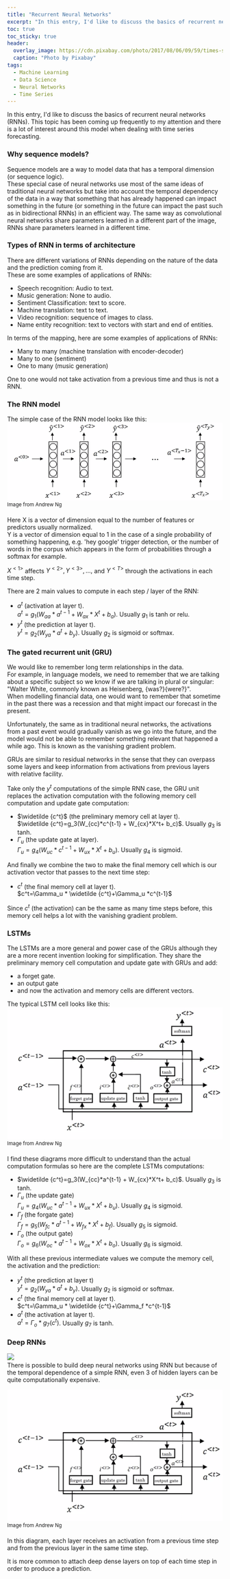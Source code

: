 ```yaml
---
title: "Recurrent Neural Networks"
excerpt: "In this entry, I'd like to discuss the basics of recurrent neural networks (RNNs)"
toc: true
toc_sticky: true
header:
  overlay_image: https://cdn.pixabay.com/photo/2017/08/06/09/59/times-square-2590853_1280.jpg
  caption: "Photo by Pixabay"
tags: 
  - Machine Learning 
  - Data Science 
  - Neural Networks
  - Time Series
---
```


In this entry, I'd like to discuss the basics of recurrent neural networks (RNNs). This topic has been coming up frequently to my attention and there is a lot of interest around this model when dealing with time series forecasting. 

### Why sequence models?
Sequence models are a way to model data that has a temporal dimension (or sequence logic).  
These special case of neural networks use most of the same ideas of traditional neural networks but take into account the temporal dependency of the data in a way that something that has already happened can impact something in the future (or something in the future can impact the past such as in bidirectional RNNs) in an efficient way.
The same way as convolutional neural networks share parameters learned in a different part of the image, RNNs share parameters learned in a different time.

### Types of RNN in terms of architecture
There are different variations of RNNs depending on the nature of the data and the prediction coming from it.   
These are some examples of applications of RNNs:
- Speech recognition: Audio to text.
- Music generation: None to audio.
- Sentiment Classification: text to score. 
- Machine translation: text to text.
- Video recognition: sequence of images to class. 
- Name entity recognition: text to vectors with start and end of entities. 

In terms of the mapping, here are some examples of applications of RNNs:  
- Many to many (machine translation with encoder-decoder)
- Many to one (sentiment)
- One to many (music generation)

One to one would not take activation from a previous time and thus is not a RNN.  

### The RNN model
The simple case of the RNN model looks like this:  
![](assets/postsImages/rnn_extended.PNG "RNN")
<sup>Image from Andrew Ng</sup>

Here X is a vector of dimension equal to the number of features or predictors usually normalized.  
Y is a vector of dimension equal to 1 in the case of a single probability of something happening, e.g. 'hey google' trigger detection, or the number of words in the corpus which appears in the form of probabilities through a softmax for example. 

$X^{<1>}$ affects $Y^{<2>}, Y^{<3>}, ...,$ and $Y^{<T>}$ through the activations in each time step. 

There are 2 main values to compute in each step / layer of the RNN:
- $a^t$ (activation at layer t).  
$a^t=g_1(W_{aa}*a^{t-1}+ W_{ax}*X^t+ b_a)$. Usually $g_1$ is tanh or relu.
- $y^t$ (the prediction at layer t).  
$y^t=g_2(W_{ya}*a^t + b_y)$. Usually $g_2$ is sigmoid or softmax.

### The gated recurrent unit (GRU)
We would like to remember long term relationships in the data.  
For example, in language models, we need to remember that we are talking about a specific subject so we know if we are talking in plural or singular: 
"Walter White, commonly known as Heisenberg, {was?}{were?}".  
When modelling financial data, one would want to remember that sometime in the past there was a recession and that might impact our forecast in the present. 

Unfortunately, the same as in traditional neural networks, the activations from a past event would gradually vanish as we go into the future, and the model would not be able to remember something relevant that happened a while ago. This is known as the vanishing gradient problem.

GRUs are similar to residual networks in the sense that they can overpass some layers and keep information from activations from previous layers with relative facility. 

Take only the $y^t$ computations of the simple RNN case, the GRU unit replaces the activation computation with the following memory cell computation and update gate computation:

- $\widetilde {c^t}$ (the preliminary memory cell at layer t).  
$\widetilde {c^t}=g_3(W_{cc}*c^{t-1} + W_{cx}*X^t+ b_c)$. Usually $g_3$ is tanh.
- $\Gamma_u$ (the update gate at layer).  
$\Gamma_u=g_4(W_{uc}*c^{t-1} + W_{ux}*X^t+ b_u)$. Usually $g_4$ is sigmoid.

And finally we combine the two to make the final memory cell which is our activation vector that passes to the next time step:
- $c^t$ (the final memory cell at layer t).  
$c^t=\Gamma_u * \widetilde {c^t}+\Gamma_u *c^{t-1}$

Since $c^t$ (the activation) can be the same as many time steps before, this memory cell helps a lot with the vanishing gradient problem.

### LSTMs
The LSTMs are a more general and power case of the GRUs although they are a more recent invention looking for simplification.
They share the preliminary memory cell computation and update gate with GRUs and add: 
- a forget gate. 
- an output gate 
- and now the activation and memory cells are different vectors. 

The typical LSTM cell looks like this:  
![](assets/postsImages/lstmCell.PNG "LSTM")
<sup>Image from Andrew Ng</sup>

I find these diagrams more difficult to understand than the actual computation formulas so here are the complete LSTMs computations:

- $\widetilde {c^t}=g_3(W_{cc}*a^{t-1} + W_{cx}*X^t+ b_c)$. Usually $g_3$ is tanh.
- $\Gamma_u$ (the update gate)   
$\Gamma_u=g_4(W_{uc}*a^{t-1} + W_{ux}*X^t+ b_u)$. Usually $g_4$ is sigmoid.
- $\Gamma_f$ (the forgate gate)  
$\Gamma_f=g_5(W_{fc}*a^{t-1} + W_{fx}*X^t+ b_f)$. Usually $g_5$ is sigmoid.
- $\Gamma_o$ (the output gate)  
$\Gamma_o=g_6(W_{oc}*a^{t-1} + W_{ox}*X^t+ b_o)$. Usually $g_6$ is sigmoid.

With all these previous intermediate values we compute the memory cell, the activation and the prediction:
- $y^t$ (the prediction at layer t)    
$y^t=g_2(W_{ya}*a^t + b_y)$. Usually $g_2$ is sigmoid or softmax.
- $c^t$ (the final memory cell at layer t).  
$c^t=\Gamma_u * \widetilde {c^t}+\Gamma_f *c^{t-1}$
- $a^t$ (the activation at layer t).  
$a^t=\Gamma_o * g_7(c^t)$. Usually $g_7$ is tanh.

### Deep RNNs
  
![](https://i.kym-cdn.com/photos/images/newsfeed/000/531/557/a88.jpg)  
There  is possible to build deep neural networks using RNN but because of the temporal dependence of a simple RNN, even 3 of hidden layers can be quite computationally expensive. 

![](assets/postsImages/lstmCell.PNG "LSTM")
<sup>Image from Andrew Ng</sup>

In this diagram, each layer receives an activation from a previous time step and from the previous layer in the same time step.

It is more common to attach deep dense layers on top of each time step in order to produce a prediction.